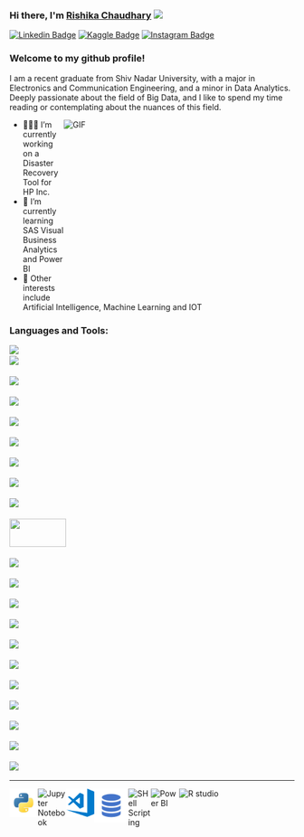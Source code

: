 

### Hi there, I'm <a href="https://gkassym.netlify.app" target="_blank">Rishika Chaudhary</a> <img src="https://media.giphy.com/media/hvRJCLFzcasrR4ia7z/giphy.gif" width="25px">

[![Linkedin Badge](https://img.shields.io/badge/-LinkedIn-0e76a8?style=flat-square&logo=Linkedin&logoColor=white)](https://www.linkedin.com/in/rishika-chaudhary-7b97861aa/)
[![Kaggle Badge](https://img.shields.io/badge/Kaggle-20BEFF?style=flat-square&logo=Kaggle&logoColor=white)](https://www.kaggle.com/rishikachaudhary)
[![Instagram Badge](https://img.shields.io/badge/-Instagram-e4405f?style=flat-square&logo=Instagram&logoColor=white)](https://www.instagram.com/rishikachaudhary/)

### Welcome to my github profile! &nbsp;


I am a recent graduate from Shiv Nadar University, with a major in Electronics and Communication Engineering, and a minor in Data Analytics. Deeply passionate about the field of Big Data, and I like to spend my time reading or contemplating about the nuances of this field.


<img align="right" alt="GIF" src="https://github.com/Gapur/Gapur/blob/master/coding.gif?raw=true" width="408" height="318" />
<!--
**rc754/rc754** is a ✨ _special_ ✨ repository because its `README.md` (this file) appears on your GitHub profile.
-
Here are some ideas to get you started:
- 🔭 I’m currently working on  **Competitive Programming**c
- 🔭 I’m currently working on 
- 🌱 I’m currently learning ...
- 👯 I’m looking to collaborate on ...
- 🤔 I’m looking for help with ...
- 💬 Ask me about ...
- 📫 How to reach me: ...
- 😄 Pronouns: ...
- ⚡ Fun fact: ...
-->

- 👨🏻‍💻 I’m currently working on a Disaster Recovery Tool for HP Inc.
- 🚀 I’m currently learning SAS Visual Business Analytics and Power BI
- 🌱 Other interests include Artificial Intelligence, Machine Learning and IOT

### Languages and Tools:
<p align="left">
  
  <code><img height="50" src="https://github.com/uannabi/-/blob/master/resource/git.svg"></code>
  <code> <img height="50" src="https://github.com/uannabi/-/blob/master/resource/python-icon.svg"> </code>
  <code> <img height="50" src="https://www.vectorlogo.zone/logos/java/java-ar21.svg"> </code>
  <code> <img height="50" src="https://upload.wikimedia.org/wikipedia/commons/7/7e/Spyder_logo.svg"> </code>
  <code> <img height="50" src="https://www.vectorlogo.zone/logos/jupyter/jupyter-ar21.svg"> </code>
  <code> <img height="50" src="https://www.vectorlogo.zone/logos/dotnet/dotnet-ar21.svg"> </code>
  <code> <img height="50" src="https://www.vectorlogo.zone/logos/w3_html5/w3_html5-ar21.svg"> </code>
  <code> <img height="50" src="https://www.vectorlogo.zone/logos/mysql/mysql-ar21.svg"> </code>
  <code> <img height="50" src="https://www.vectorlogo.zone/logos/sqlite/sqlite-ar21.svg"> </code>
  <code> <img height="50" src="https://matplotlib.org/2.2.5/_images/sphx_glr_logos2_001.png" width='100'> </code>
  <code> <img height="50" src="https://upload.wikimedia.org/wikipedia/commons/thumb/e/ed/Pandas_logo.svg/768px-Pandas_logo.svg.png"> </code>
  <code> <img height="50" src="https://www.vectorlogo.zone/logos/pocoo_flask/pocoo_flask-ar21.svg"> </code>
  <code> <img height="50" src="https://www.vectorlogo.zone/logos/heroku/heroku-ar21.svg"> </code>
  <code> <img height="50" src="https://www.vectorlogo.zone/logos/numpy/numpy-ar21.svg"> </code>
  <code> <img height="50" src="https://raw.githubusercontent.com/valohai/ml-logos/master/scipy.svg"> </code>
  <code> <img height="50" src="https://www.vectorlogo.zone/logos/reactjs/reactjs-ar21.svg"> </code>
  <code> <img height="50" src="https://www.vectorlogo.zone/logos/laravel/laravel-ar21.svg"> </code>
  <code> <img height="50" src="https://www.vectorlogo.zone/logos/javascript/javascript-ar21.svg"> </code>
  <code> <img height="50" src="https://www.vectorlogo.zone/logos/netlifyapp_watercss/netlifyapp_watercss-ar21.svg"> </code>
  <code> <img height="50" src="https://seeklogo.com/images/S/scikit-learn-logo-8766D07E2E-seeklogo.com.png"> </code>
  <code> <img height="50" src="https://www.vectorlogo.zone/logos/tensorflow/tensorflow-ar21.svg"> </code>
  <hr>
<img align="left" alt="Python" width="50px" src="https://raw.githubusercontent.com/github/explore/80688e429a7d4ef2fca1e82350fe8e3517d3494d/topics/python/python.png" />
<img align="left" alt="Jupyter Notebook" width="50px" src="https://upload.wikimedia.org/wikipedia/commons/thumb/3/38/Jupyter_logo.svg/1200px-Jupyter_logo.svg.png" />
<img align="left" alt="Visual Studio Code" width="50px" src="https://raw.githubusercontent.com/github/explore/80688e429a7d4ef2fca1e82350fe8e3517d3494d/topics/visual-studio-code/visual-studio-code.png" />
<img align="left" alt="MS SQL Server" width="60px" src="https://github.com/shaurya-src/shaurya-src/blob/main/Assets/sql.png" />
<img align="left" alt="SHell Scripting" width="40px" src="https://user-images.githubusercontent.com/61707225/129361542-701de23c-870f-4ed7-b96b-5f4d4b57e9e0.PNG" />
<img align="left" alt="Power BI " width="50px" src="https://user-images.githubusercontent.com/61707225/129361955-d4f3a773-73af-4276-aabf-bb7648366412.PNG" />
<img align="bottom" alt="R studio" width="60px" src="https://user-images.githubusercontent.com/61707225/129362628-ce9bc7f3-0064-47ea-9a69-9f055eaeee09.PNG" />

</br>

